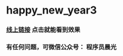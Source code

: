 # happy_new_year3

### [线上链接](https://yourheart99.github.io/happy_new_year3/) 点击就能看到效果

### 有任何问题，可微信公众号： 程序员晨光

